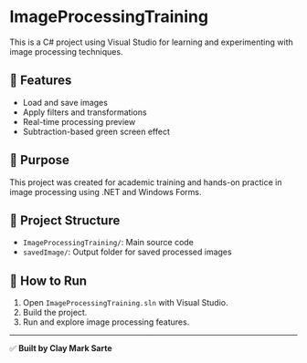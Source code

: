 # ImageProcessingTraining

This is a C# project using Visual Studio for learning and experimenting with image processing techniques.

## 🔧 Features

- Load and save images
- Apply filters and transformations
- Real-time processing preview
- Subtraction-based green screen effect

## 🧠 Purpose

This project was created for academic training and hands-on practice in image processing using .NET and Windows Forms.

## 📁 Project Structure

- `ImageProcessingTraining/`: Main source code
- `savedImage/`: Output folder for saved processed images

## 🚀 How to Run

1. Open `ImageProcessingTraining.sln` with Visual Studio.
2. Build the project.
3. Run and explore image processing features.

---

✅ **Built by Clay Mark Sarte** 

